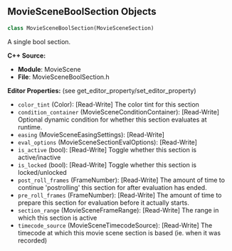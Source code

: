 ## MovieSceneBoolSection Objects

```python
class MovieSceneBoolSection(MovieSceneSection)
```

A single bool section.

**C++ Source:**

- **Module**: MovieScene
- **File**: MovieSceneBoolSection.h

**Editor Properties:** (see get_editor_property/set_editor_property)

- ``color_tint`` (Color):  [Read-Write] The color tint for this section
- ``condition_container`` (MovieSceneConditionContainer):  [Read-Write] Optional dynamic condition for whether this section evaluates at runtime.
- ``easing`` (MovieSceneEasingSettings):  [Read-Write]
- ``eval_options`` (MovieSceneSectionEvalOptions):  [Read-Write]
- ``is_active`` (bool):  [Read-Write] Toggle whether this section is active/inactive
- ``is_locked`` (bool):  [Read-Write] Toggle whether this section is locked/unlocked
- ``post_roll_frames`` (FrameNumber):  [Read-Write] The amount of time to continue 'postrolling' this section for after evaluation has ended.
- ``pre_roll_frames`` (FrameNumber):  [Read-Write] The amount of time to prepare this section for evaluation before it actually starts.
- ``section_range`` (MovieSceneFrameRange):  [Read-Write] The range in which this section is active
- ``timecode_source`` (MovieSceneTimecodeSource):  [Read-Write] The timecode at which this movie scene section is based (ie. when it was recorded)

<a id="unreal.MovieSceneVisibilitySection"></a>